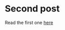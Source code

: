 # Second post

Read the first one [here](https://paroxitona.github.io/aaaaaaaaa/2022/05/24/hello-world.html)
